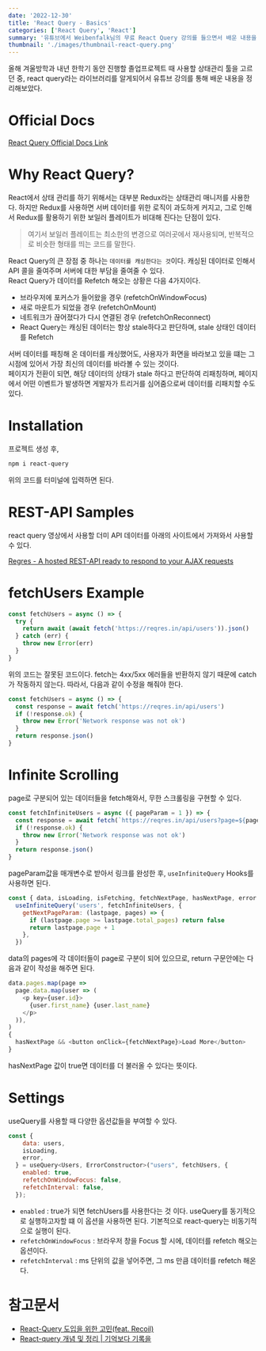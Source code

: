 ```yaml
---
date: '2022-12-30'
title: 'React Query - Basics'
categories: ['React Query', 'React']
summary: '유튜브에서 Weibenfalk님의 무료 React Query 강의를 들으면서 배운 내용을 정리해보았다.'
thumbnail: './images/thumbnail-react-query.png'
---
```


올해 겨울방학과 내년 한학기 동안 진행할 졸업프로젝트 때 사용할 상태관리 툴을 고르던 중, react query라는 라이브러리를 알게되어서 유튜브 강의를 통해 배운 내용을 정리해보았다.

# Official Docs

[React Query Official Docs Link](https://react-query-v3.tanstack.com/)

# Why React Query?

React에서 상태 관리를 하기 위해서는 대부분 Redux라는 상태관리 매니저를 사용한다. 하지만 Redux를 사용하면 서버 데이터를 위한 로직이 과도하게 커지고, 그로 인해서 Redux를 활용하기 위한 보일러 플레이트가 비대해 진다는 단점이 있다.

> 여기서 보일러 플레이트는 최소한의 변경으로 여러곳에서 재사용되며, 반복적으로 비슷한 형태를 띄는 코드를 말한다.

React Query의 큰 장점 중 하나는 `데이터를 캐싱한다는 것`이다. 캐싱된 데이터로 인해서 API 콜을 줄여주며 서버에 대한 부담을 줄여줄 수 있다.  
React Query가 데이터를 Refetch 해오는 상황은 다음 4가지이다.

- 브라우저에 포커스가 들어왔을 경우 (refetchOnWindowFocus)
- 새로 마운트가 되었을 경우 (refetchOnMount)
- 네트워크가 끊어졌다가 다시 연결된 경우 (refetchOnReconnect)
- React Query는 캐싱된 데이터는 항상 stale하다고 판단하며, stale 상태인 데이터를 Refetch

서버 데이터를 패칭해 온 데이터를 캐싱했어도, 사용자가 화면을 바라보고 있을 떄는 그 시점에 있어서 가장 최신의 데이터를 바라볼 수 있는 것이다.  
페이지가 전환이 되면, 해당 데이터의 상태가 stale 하다고 판단하여 리패칭하며, 페이지에서 어떤 이벤트가 발생하면 게발자가 트리거를 심어줌으로써 데이터를 리패치할 수도 있다.

# Installation

프로젝트 생성 후,

```bash
npm i react-query
```

위의 코드를 터미널에 입력하면 된다.

# REST-API Samples

react query 영상에서 사용할 더미 API 데이터를 아래의 사이트에서 가져와서 사용할 수 있다.

[Regres - A hosted REST-API ready to respond to your AJAX requests](https://reqres.in/)

# fetchUsers Example

```js
const fetchUsers = async () => {
  try {
    return await (await fetch('https://reqres.in/api/users')).json()
  } catch (err) {
    throw new Error(err)
  }
}
```

위의 코드는 잘못된 코드이다.
fetch는 4xx/5xx 에러들을 반환하지 않기 때문에 catch가 작동하지 않는다.
따라서, 다음과 같이 수정을 해줘야 한다.

```js
const fetchUsers = async () => {
  const response = await fetch('https://reqres.in/api/users')
  if (!response.ok) {
    throw new Error('Network response was not ok')
  }
  return response.json()
}
```

# Infinite Scrolling

page로 구분되어 있는 데이터들을 fetch해와서, 무한 스크롤링을 구현할 수 있다.

```js
const fetchInfiniteUsers = async ({ pageParam = 1 }) => {
  const response = await fetch(`https://reqres.in/api/users?page=${pageParam}`)
  if (!response.ok) {
    throw new Error('Network response was not ok')
  }
  return response.json()
}
```

pageParam값을 매개변수로 받아서 링크를 완성한 후, `useInfiniteQuery` Hooks를 사용하면 된다.

```js
const { data, isLoading, isFetching, fetchNextPage, hasNextPage, error } =
  useInfiniteQuery('users', fetchInfiniteUsers, {
    getNextPageParam: (lastpage, pages) => {
      if (lastpage.page >= lastpage.total_pages) return false
      return lastpage.page + 1
    },
  })
```

data의 pages에 각 데이터들이 page로 구분이 되어 있으므로, return 구문안에는 다음과 같이 작성을 해주면 된다.

```js
data.pages.map(page =>
  page.data.map(user => (
    <p key={user.id}>
      {user.first_name} {user.last_name}
    </p>
  )),
)
{
  hasNextPage && <button onClick={fetchNextPage}>Load More</button>
}
```

hasNextPage 값이 true면 데이터를 더 불러올 수 있다는 뜻이다.

# Settings

useQuery를 사용할 때 다양한 옵션값들을 부여할 수 있다.

```js
const {
    data: users,
    isLoading,
    error,
  } = useQuery<Users, ErrorConstructor>("users", fetchUsers, {
    enabled: true,
    refetchOnWindowFocus: false,
    refetchInterval: false,
  });
```

- `enabled` : true가 되면 fetchUsers를 사용한다는 것 이다. useQuery를 동기적으로 실행하고자할 떄 이 옵션을 사용하면 된다. 기본적으로 react-query는 비동기적으로 실행이 된다.
- `refetchOnWindowFocus` : 브라우저 창을 Focus 할 시에, 데이터를 refetch 해오는 옵션이다.
- `refetchInterval` : ms 단위의 값을 넣어주면, 그 ms 만큼 데이터를 refetch 해온다.

# 참고문서

- [React-Query 도입을 위한 고민(feat. Recoil)](https://tech.osci.kr/2022/07/13/react-query/)
- [React-query 개념 및 정리 | 기억보다 기록을](https://kyounghwan01.github.io/blog/React/react-query/basic/)
